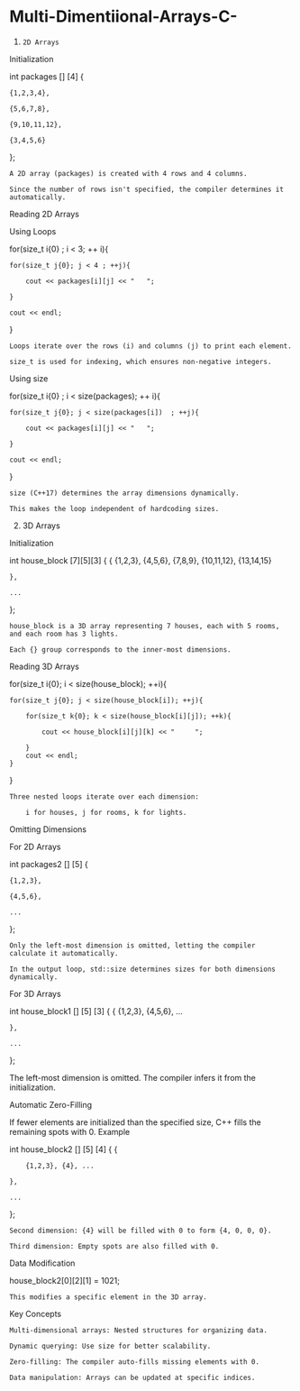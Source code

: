 # Multi-Dimentiional-Arrays-C-


1.     2D Arrays

Initialization

int packages [] [4] {

    {1,2,3,4},
    
    {5,6,7,8},
    
    {9,10,11,12},
    
    {3,4,5,6}
    
};

    A 2D array (packages) is created with 4 rows and 4 columns.
    
    Since the number of rows isn't specified, the compiler determines it automatically.

Reading 2D Arrays

Using Loops

for(size_t i{0} ; i < 3; ++ i){

    for(size_t j{0}; j < 4 ; ++j){
    
        cout << packages[i][j] << "   ";
        
    }
    
    cout << endl;
    
}

    Loops iterate over the rows (i) and columns (j) to print each element.
    
    size_t is used for indexing, which ensures non-negative integers.

Using size

for(size_t i{0} ; i < size(packages); ++ i){

    for(size_t j{0}; j < size(packages[i])  ; ++j){
    
        cout << packages[i][j] << "   ";
        
    }
    
    cout << endl;
}

    size (C++17) determines the array dimensions dynamically.
    
    This makes the loop independent of hardcoding sizes.
    

2.    3D Arrays
   
Initialization

int house_block [7][5][3] {
    {
        {1,2,3}, {4,5,6}, {7,8,9}, {10,11,12}, {13,14,15}
        
    },
    
    ...
};

    house_block is a 3D array representing 7 houses, each with 5 rooms, and each room has 3 lights.
    
    Each {} group corresponds to the inner-most dimensions.

Reading 3D Arrays

for(size_t i{0}; i < size(house_block); ++i){

    for(size_t j{0}; j < size(house_block[i]); ++j){
    
        for(size_t k{0}; k < size(house_block[i][j]); ++k){
        
            cout << house_block[i][j][k] << "     ";
            
        }
        cout << endl;
    }
}

    Three nested loops iterate over each dimension:
    
        i for houses, j for rooms, k for lights.

Omitting Dimensions

For 2D Arrays

int packages2 [] [5] {

    {1,2,3},
    
    {4,5,6},
    
    ...
    
};

    Only the left-most dimension is omitted, letting the compiler calculate it automatically.
    
    In the output loop, std::size determines sizes for both dimensions dynamically.

For 3D Arrays

int house_block1 [] [5] [3] {
    {
        {1,2,3}, {4,5,6}, ...
        
    },
    
    ...
};

The left-most dimension is omitted. The compiler infers it from the initialization.

Automatic Zero-Filling

If fewer elements are initialized than the specified size, C++ fills the remaining spots with 0.
Example

int house_block2 [] [5] [4] {
    {
    
        {1,2,3}, {4}, ...
        
    },
    
    ...
};

    Second dimension: {4} will be filled with 0 to form {4, 0, 0, 0}.
    
    Third dimension: Empty spots are also filled with 0.

Data Modification

house_block2[0][2][1] = 1021;

    This modifies a specific element in the 3D array.

Key Concepts

    Multi-dimensional arrays: Nested structures for organizing data.
    
    Dynamic querying: Use size for better scalability.
    
    Zero-filling: The compiler auto-fills missing elements with 0.
    
    Data manipulation: Arrays can be updated at specific indices.

